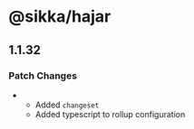 # @sikka/hajar

## 1.1.32

### Patch Changes

- - Added `changeset`
  - Added typescript to rollup configuration
